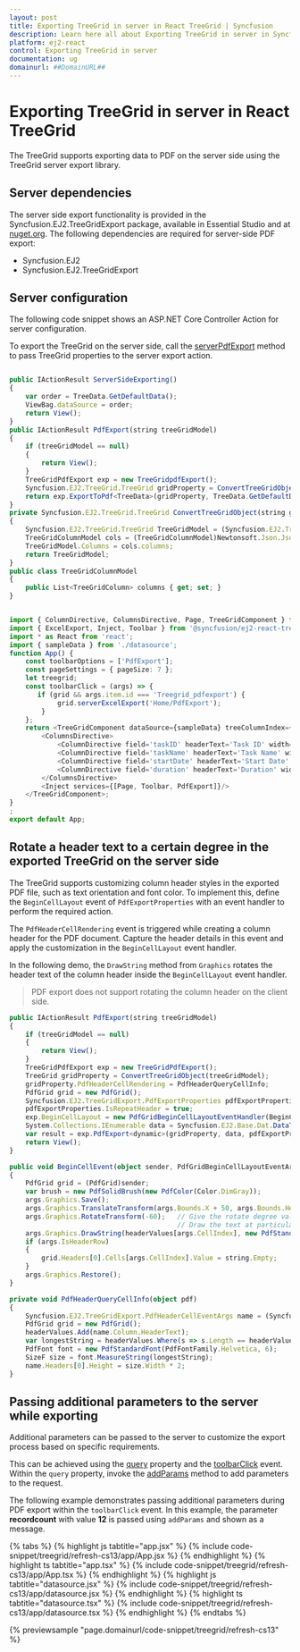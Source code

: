 ```yaml
---
layout: post
title: Exporting TreeGrid in server in React TreeGrid | Syncfusion
description: Learn here all about Exporting TreeGrid in server in Syncfusion React TreeGrid component of Syncfusion Essential JS 2 and more.
platform: ej2-react
control: Exporting TreeGrid in server 
documentation: ug
domainurl: ##DomainURL##
---
```


# Exporting TreeGrid in server in React TreeGrid

The TreeGrid supports exporting data to PDF on the server side using the TreeGrid server export library.

## Server dependencies

The server side export functionality is provided in the Syncfusion.EJ2.TreeGridExport package, available in Essential Studio and at [nuget.org](https://www.nuget.org/). The following dependencies are required for server-side PDF export:

* Syncfusion.EJ2
* Syncfusion.EJ2.TreeGridExport

## Server configuration

The following code snippet shows an ASP.NET Core Controller Action for server configuration.

To export the TreeGrid on the server side, call the [serverPdfExport](https://ej2.syncfusion.com/react/documentation/api/treegrid/#serverpdfexport) method to pass TreeGrid properties to the server export action.

```ts

public IActionResult ServerSideExporting()
{
    var order = TreeData.GetDefaultData();
    ViewBag.dataSource = order;
    return View();
}
public IActionResult PdfExport(string treeGridModel)
{
    if (treeGridModel == null)
    {
        return View();
    }
    TreeGridPdfExport exp = new TreeGridpdfExport();
    Syncfusion.EJ2.TreeGrid.TreeGrid gridProperty = ConvertTreeGridObject(treeGridModel);
    return exp.ExportToPdf<TreeData>(gridProperty, TreeData.GetDefaultData());
}
private Syncfusion.EJ2.TreeGrid.TreeGrid ConvertTreeGridObject(string gridProperty)
{
    Syncfusion.EJ2.TreeGrid.TreeGrid TreeGridModel = (Syncfusion.EJ2.TreeGrid.TreeGrid)Newtonsoft.Json.JsonConvert.DeserializeObject(gridProperty, typeof(Syncfusion.EJ2.TreeGrid.TreeGrid));
    TreeGridColumnModel cols = (TreeGridColumnModel)Newtonsoft.Json.JsonConvert.DeserializeObject(gridProperty, typeof(TreeGridColumnModel));
    TreeGridModel.Columns = cols.columns;
    return TreeGridModel;
}
public class TreeGridColumnModel
{
    public List<TreeGridColumn> columns { get; set; }
}


```

```ts

import { ColumnDirective, ColumnsDirective, Page, TreeGridComponent } from '@syncfusion/ej2-react-treegrid';
import { ExcelExport, Inject, Toolbar } from '@syncfusion/ej2-react-treegrid';
import * as React from 'react';
import { sampleData } from './datasource';
function App() {
    const toolbarOptions = ['PdfExport'];
    const pageSettings = { pageSize: 7 };
    let treegrid;
    const toolbarClick = (args) => {
       if (grid && args.item.id === 'Treegrid_pdfexport') {
            grid.serverExcelExport('Home/PdfExport');
        }
    };
    return <TreeGridComponent dataSource={sampleData} treeColumnIndex={1} childMapping='subtasks' allowPaging={true} pageSettings={pageSettings} allowExcelExport={true} height='220' toolbarClick={toolbarClick} ref={g => treegrid = g} toolbar={toolbarOptions}>
        <ColumnsDirective>
            <ColumnDirective field='taskID' headerText='Task ID' width='90' textAlign='Right'/>
            <ColumnDirective field='taskName' headerText='Task Name' width='180'/>
            <ColumnDirective field='startDate' headerText='Start Date' width='90' format='yMd' textAlign='Right' type='date'/>
            <ColumnDirective field='duration' headerText='Duration' width='80' textAlign='Right'/>
        </ColumnsDirective>
        <Inject services={[Page, Toolbar, PdfExport]}/>
    </TreeGridComponent>;
}
;
export default App;

```
## Rotate a header text to a certain degree in the exported TreeGrid on the server side

The TreeGrid supports customizing column header styles in the exported PDF file, such as text orientation and font color. To implement this, define the `BeginCellLayout` event of `PdfExportProperties` with an event handler to perform the required action.

The `PdfHeaderCellRendering` event is triggered while creating a column header for the PDF document. Capture the header details in this event and apply the customization in the `BeginCellLayout` event handler.

In the following demo, the `DrawString` method from `Graphics` rotates the header text of the column header inside the `BeginCellLayout` event handler.

> PDF export does not support rotating the column header on the client side.
```ts
public IActionResult PdfExport(string treeGridModel)
{
    if (treeGridModel == null)
    {
        return View();
    }
    TreeGridPdfExport exp = new TreeGridPdfExport();
    TreeGrid gridProperty = ConvertTreeGridObject(treeGridModel);
    gridProperty.PdfHeaderCellRendering = PdfHeaderQueryCellInfo;
    PdfGrid grid = new PdfGrid();
    Syncfusion.EJ2.TreeGridExport.PdfExportProperties pdfExportProperties = new Syncfusion.EJ2.TreeGridExport.PdfExportProperties();
    pdfExportProperties.IsRepeatHeader = true;
    exp.BeginCellLayout = new PdfGridBeginCellLayoutEventHandler(BeginCellEvent);
    System.Collections.IEnumerable data = Syncfusion.EJ2.Base.Dat.DataTableToJson(ViewBag.dataSource);
    var result = exp.PdfExport<dynamic>(gridProperty, data, pdfExportProperties);
    return View();
}

public void BeginCellEvent(object sender, PdfGridBeginCellLayoutEventArgs args)
{
    PdfGrid grid = (PdfGrid)sender;
    var brush = new PdfSolidBrush(new PdfColor(Color.DimGray));
    args.Graphics.Save();
    args.Graphics.TranslateTransform(args.Bounds.X + 50, args.Bounds.Height + 40); // Give the value for bounds x and Y. 
    args.Graphics.RotateTransform(-60);   // Give the rotate degree value. 
                                          // Draw the text at particular bounds.
    args.Graphics.DrawString(headerValues[args.CellIndex], new PdfStandardFont(PdfFontFamily.Helvetica, 10), brush, new PointF(0, 0));
    if (args.IsHeaderRow)
    {
        grid.Headers[0].Cells[args.CellIndex].Value = string.Empty;
    }
    args.Graphics.Restore();
}

private void PdfHeaderQueryCellInfo(object pdf)
{
    Syncfusion.EJ2.TreeGridExport.PdfHeaderCellEventArgs name = (Syncfusion.EJ2.TreeGridExport.PdfHeaderCellEventArgs)pdf;
    PdfGrid grid = new PdfGrid();
    headerValues.Add(name.Column.HeaderText);
    var longestString = headerValues.Where(s => s.Length == headerValues.Max(m => m.Length)).First();
    PdfFont font = new PdfStandardFont(PdfFontFamily.Helvetica, 6);
    SizeF size = font.MeasureString(longestString);
    name.Headers[0].Height = size.Width * 2;
}

```

## Passing additional parameters to the server while exporting

Additional parameters can be passed to the server to customize the export process based on specific requirements.

This can be achieved using the [query](https://ej2.syncfusion.com/react/documentation/api/treegrid/#query) property and the [toolbarClick](https://ej2.syncfusion.com/react/documentation/api/treegrid/#toolbarclick) event. Within the `query` property, invoke the [addParams](https://ej2.syncfusion.com/documentation/api/data/query/#addparams) method to add parameters to the request.

The following example demonstrates passing additional parameters during PDF export within the `toolbarClick` event. In this example, the parameter **recordcount** with value **12** is passed using `addParams` and shown as a message.

{% tabs %}
{% highlight js tabtitle="app.jsx" %}
{% include code-snippet/treegrid/refresh-cs13/app/App.jsx %}
{% endhighlight %}
{% highlight ts tabtitle="app.tsx" %}
{% include code-snippet/treegrid/refresh-cs13/app/App.tsx %}
{% endhighlight %}
{% highlight js tabtitle="datasource.jsx" %}
{% include code-snippet/treegrid/refresh-cs13/app/datasource.jsx %}
{% endhighlight %}
{% highlight ts tabtitle="datasource.tsx" %}
{% include code-snippet/treegrid/refresh-cs13/app/datasource.tsx %}
{% endhighlight %}
{% endtabs %}

 {% previewsample "page.domainurl/code-snippet/treegrid/refresh-cs13" %}